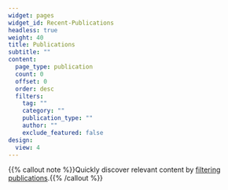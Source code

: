 ```yaml
---
widget: pages
widget_id: Recent-Publications
headless: true
weight: 40
title: Publications
subtitle: ""
content:
  page_type: publication
  count: 0
  offset: 0
  order: desc
  filters:
    tag: ""
    category: ""
    publication_type: ""
    author: ""
    exclude_featured: false
design:
  view: 4
---
```

{{% callout note %}}Quickly discover relevant content by [filtering publications](./publication/).{{% /callout %}}
<!--\* indicates equal author contribution.

<font size="5"> 2022</font>

* \[AAAI'22 (to appear)] *Learning the Optimal Recommendation from Explorative Users*, **Fan Yao**, Chuanhao Li, Denis Nekipelov, Hongning Wang, Haifeng Xu.
  [paper](https://arxiv.org/abs/2110.03068)

<font size="5"> 2021</font>

* \[arXiv'21] *Multi-Agent Learning for Iterative Dominance Elimination: Formal Barriers and New Algorithms*, Jibang Wu\*, Haifeng Xu\*, **Fan Yao***. [paper](https://arxiv.org/pdf/2111.05486.pdf)
* \[ICML'21] *PAC-Learning for Strategic Classification*, Ravi Sundaram\*, Anil Vullikanti\*, Haifeng Xu*, **Fan Yao***. (<font color='red'>long oral 3%</font>) [paper](https://arxiv.org/abs/2012.03310)
* \[arXiv'21] *Reversible Action Design for Combinatorial Optimization with Reinforcement Learning*, **Fan Yao**, Renqin Cai, Hongning Wang. [paper](https://arxiv.org/pdf/2102.07210.pdf)

<font size="5"> 2020 and before</font>

* \[MASS'20] *Deep Learning-Based Prediction Towards Designing A Smart Building Assistant System*, Ankur Sarker, **Fan Yao**, Haiying Shen, Huiying Zhao, Haoran Zhu, Haroon Lone, Laura Barnes, Brad Campbell, Mitchel Rosen. [paper](https://ieeexplore.ieee.org/abstract/document/9356025)
* \[SCIENCE CHINA Physics'17] *Mean-field study of a propagation-turnover lattice model for the dynamics of histone marking*, **Fan Yao**, Fangting Li, Tiejun Li. [paper](https://link.springer.com/article/10.1007/s11433-016-0359-1)-->